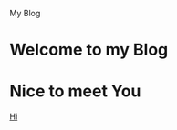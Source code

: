 My Blog
# Welcome to my Blog
# Nice to meet You
[Hi](https://github.com/ztshandong/ztshandong.github.io/blob/master/README.md)
